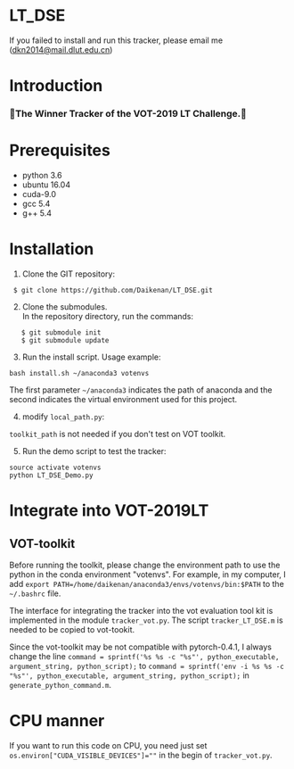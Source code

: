 # LT_DSE

If you failed to install and run this tracker, please email me (<dkn2014@mail.dlut.edu.cn>)

# Introduction

### :star2:The Winner Tracker of the VOT-2019 LT Challenge.:star2: 

# Prerequisites

* python 3.6
* ubuntu 16.04
* cuda-9.0
* gcc 5.4
* g++ 5.4
# Installation
1. Clone the GIT repository:
```
 $ git clone https://github.com/Daikenan/LT_DSE.git
```
2. Clone the submodules.  
   In the repository directory, run the commands:
```
   $ git submodule init  
   $ git submodule update
```
3. Run the install script. 
Usage example:
```
bash install.sh ~/anaconda3 votenvs
```
The first parameter `~/anaconda3` indicates the path of anaconda and the second indicates the virtual environment used for this project. 

4. modify ``local_path.py``:

``toolkit_path`` is not needed if you don't test on VOT toolkit.

5. Run the demo script to test the tracker:
```
source activate votenvs
python LT_DSE_Demo.py
```

# Integrate into VOT-2019LT

## VOT-toolkit
Before running the toolkit, please change the environment path to use the python in the conda environment "votenvs".
For example, in my computer, I add  `export PATH=/home/daikenan/anaconda3/envs/votenvs/bin:$PATH` to the `~/.bashrc` file.  

The interface for integrating the tracker into the vot evaluation tool kit is implemented in the module `tracker_vot.py`. The script `tracker_LT_DSE.m` is needed to be copied to vot-tookit. 

Since the vot-toolkit may be not compatible with pytorch-0.4.1, I always change the line  `command = sprintf('%s %s -c "%s"', python_executable, argument_string, python_script);` to `command = sprintf('env -i %s %s -c "%s"', python_executable, argument_string, python_script);` in `generate_python_command.m`. 


# CPU manner

If you want to run this code on CPU, you need just set `os.environ["CUDA_VISIBLE_DEVICES"]=""` in the begin of `tracker_vot.py`. 
